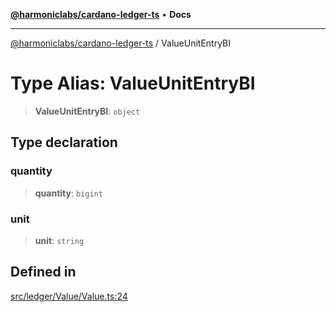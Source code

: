 [**@harmoniclabs/cardano-ledger-ts**](../README.md) • **Docs**

***

[@harmoniclabs/cardano-ledger-ts](../globals.md) / ValueUnitEntryBI

# Type Alias: ValueUnitEntryBI

> **ValueUnitEntryBI**: `object`

## Type declaration

### quantity

> **quantity**: `bigint`

### unit

> **unit**: `string`

## Defined in

[src/ledger/Value/Value.ts:24](https://github.com/HarmonicLabs/cardano-ledger-ts/blob/94dd590ffe94133126b0d8d49920fc7b002e1975/src/ledger/Value/Value.ts#L24)
